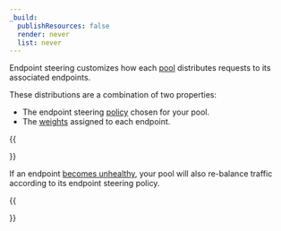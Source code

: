 ```yaml
---
_build:
  publishResources: false
  render: never
  list: never
---
```


Endpoint steering customizes how each [pool](/load-balancing/pools/) distributes requests to its associated endpoints.

These distributions are a combination of two properties:

- The endpoint steering [policy](#policies) chosen for your pool.
- The [weights](#weights) assigned to each endpoint.

{{<Aside type="note">}}

If an endpoint [becomes unhealthy](/load-balancing/understand-basics/health-details/), your pool will also re-balance traffic according to its endpoint steering policy.

{{</Aside>}}